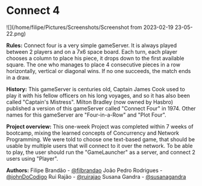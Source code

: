 # **Connect 4**

![](/home/filipe/Pictures/Screenshots/Screenshot from 2023-02-19 23-05-22.png) 

**Rules:**
Connect four is a very simple gameServer. It is always played between 2 players and on a 7x6 space board.
Each turn, each player chooses a column to place his piece, it drops down to the first available square.
The one who manages to place 4 consecutive pieces in a row horizontally, vertical or diagonal wins.
If no one succeeds, the match ends in a draw.

**History:**
This gameServer is centuries old, Captain James Cook used to play it with his fellow officers on his long voyages,
and so it has also been called "Captain's Mistress".
Milton Bradley (now owned by Hasbro) published a version of this gameServer called "Connect Four" in 1974.
Other names for this gameServer are "Four-in-a-Row" and "Plot Four".

**Project overview:**
This one-week Project was completed within 7 weeks of bootcamp, mixing the learned concepts of Concurrency and Network Programming.
We were told to choose one text-based game, that should be usable by multiple users that will connect to it over the network.
To be able to play, the user should run the "GameLauncher" as a server, and connect 2 users using "Player".

**Authors:**
Filipe Brandão - [@filbrandao](https://github.com/filbrandao) 
João Pedro Rodrigues - [@johnDoCodigo](https://github.com/johnDoCodigo) 
Rui Rajão - [@ruirajao](https://github.com/ruirajao) 
Susana Gandra - [@susanagandra](https://github.com/susanagandra) 
